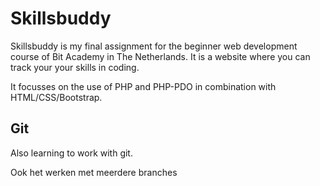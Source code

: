 # Skillsbuddy

Skillsbuddy is my final assignment for the beginner web development course of Bit Academy in The Netherlands.
It is a website where you can track your your skills in coding.

It focusses on the use of PHP and PHP-PDO in combination with HTML/CSS/Bootstrap.

## Git

Also learning to work with git.

Ook het werken met meerdere branches
